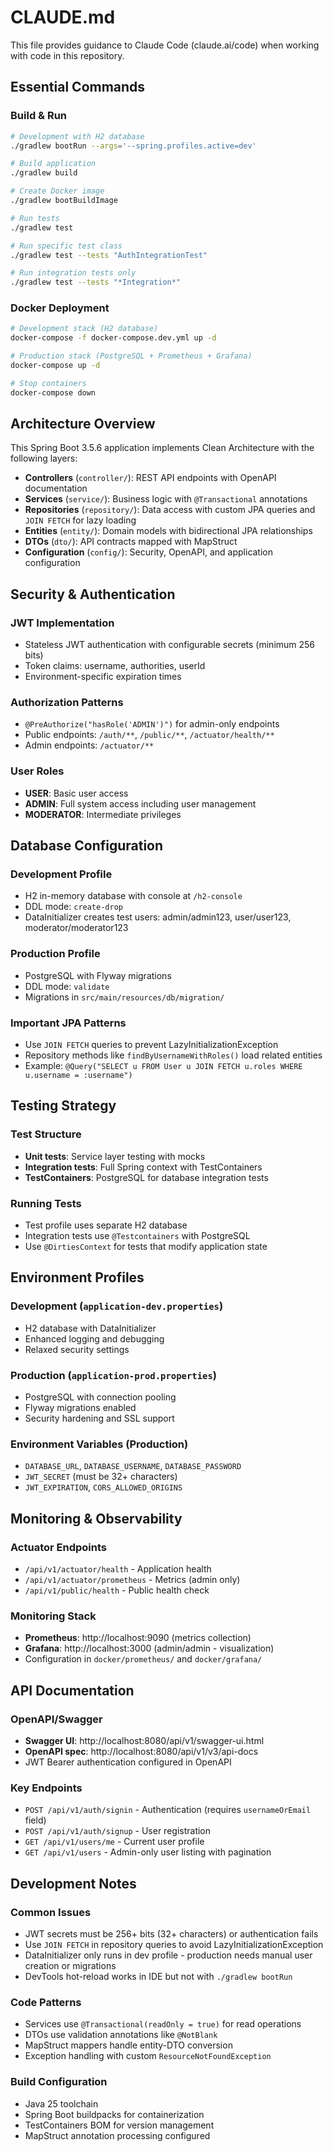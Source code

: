 # CLAUDE.md

This file provides guidance to Claude Code (claude.ai/code) when working with code in this repository.

## Essential Commands

### Build & Run
```bash
# Development with H2 database
./gradlew bootRun --args='--spring.profiles.active=dev'

# Build application
./gradlew build

# Create Docker image
./gradlew bootBuildImage

# Run tests
./gradlew test

# Run specific test class
./gradlew test --tests "AuthIntegrationTest"

# Run integration tests only
./gradlew test --tests "*Integration*"
```

### Docker Deployment
```bash
# Development stack (H2 database)
docker-compose -f docker-compose.dev.yml up -d

# Production stack (PostgreSQL + Prometheus + Grafana)
docker-compose up -d

# Stop containers
docker-compose down
```

## Architecture Overview

This Spring Boot 3.5.6 application implements Clean Architecture with the following layers:

- **Controllers** (`controller/`): REST API endpoints with OpenAPI documentation
- **Services** (`service/`): Business logic with `@Transactional` annotations
- **Repositories** (`repository/`): Data access with custom JPA queries and `JOIN FETCH` for lazy loading
- **Entities** (`entity/`): Domain models with bidirectional JPA relationships
- **DTOs** (`dto/`): API contracts mapped with MapStruct
- **Configuration** (`config/`): Security, OpenAPI, and application configuration

## Security & Authentication

### JWT Implementation
- Stateless JWT authentication with configurable secrets (minimum 256 bits)
- Token claims: username, authorities, userId
- Environment-specific expiration times

### Authorization Patterns
- `@PreAuthorize("hasRole('ADMIN')")` for admin-only endpoints
- Public endpoints: `/auth/**`, `/public/**`, `/actuator/health/**`
- Admin endpoints: `/actuator/**`

### User Roles
- **USER**: Basic user access
- **ADMIN**: Full system access including user management
- **MODERATOR**: Intermediate privileges

## Database Configuration

### Development Profile
- H2 in-memory database with console at `/h2-console`
- DDL mode: `create-drop`
- DataInitializer creates test users: admin/admin123, user/user123, moderator/moderator123

### Production Profile
- PostgreSQL with Flyway migrations
- DDL mode: `validate`
- Migrations in `src/main/resources/db/migration/`

### Important JPA Patterns
- Use `JOIN FETCH` queries to prevent LazyInitializationException
- Repository methods like `findByUsernameWithRoles()` load related entities
- Example: `@Query("SELECT u FROM User u JOIN FETCH u.roles WHERE u.username = :username")`

## Testing Strategy

### Test Structure
- **Unit tests**: Service layer testing with mocks
- **Integration tests**: Full Spring context with TestContainers
- **TestContainers**: PostgreSQL for database integration tests

### Running Tests
- Test profile uses separate H2 database
- Integration tests use `@Testcontainers` with PostgreSQL
- Use `@DirtiesContext` for tests that modify application state

## Environment Profiles

### Development (`application-dev.properties`)
- H2 database with DataInitializer
- Enhanced logging and debugging
- Relaxed security settings

### Production (`application-prod.properties`)
- PostgreSQL with connection pooling
- Flyway migrations enabled
- Security hardening and SSL support

### Environment Variables (Production)
- `DATABASE_URL`, `DATABASE_USERNAME`, `DATABASE_PASSWORD`
- `JWT_SECRET` (must be 32+ characters)
- `JWT_EXPIRATION`, `CORS_ALLOWED_ORIGINS`

## Monitoring & Observability

### Actuator Endpoints
- `/api/v1/actuator/health` - Application health
- `/api/v1/actuator/prometheus` - Metrics (admin only)
- `/api/v1/public/health` - Public health check

### Monitoring Stack
- **Prometheus**: http://localhost:9090 (metrics collection)
- **Grafana**: http://localhost:3000 (admin/admin - visualization)
- Configuration in `docker/prometheus/` and `docker/grafana/`

## API Documentation

### OpenAPI/Swagger
- **Swagger UI**: http://localhost:8080/api/v1/swagger-ui.html
- **OpenAPI spec**: http://localhost:8080/api/v1/v3/api-docs
- JWT Bearer authentication configured in OpenAPI

### Key Endpoints
- `POST /api/v1/auth/signin` - Authentication (requires `usernameOrEmail` field)
- `POST /api/v1/auth/signup` - User registration
- `GET /api/v1/users/me` - Current user profile
- `GET /api/v1/users` - Admin-only user listing with pagination

## Development Notes

### Common Issues
- JWT secrets must be 256+ bits (32+ characters) or authentication fails
- Use `JOIN FETCH` in repository queries to avoid LazyInitializationException
- DataInitializer only runs in dev profile - production needs manual user creation or migrations
- DevTools hot-reload works in IDE but not with `./gradlew bootRun`

### Code Patterns
- Services use `@Transactional(readOnly = true)` for read operations
- DTOs use validation annotations like `@NotBlank`
- MapStruct mappers handle entity-DTO conversion
- Exception handling with custom `ResourceNotFoundException`

### Build Configuration
- Java 25 toolchain
- Spring Boot buildpacks for containerization
- TestContainers BOM for version management
- MapStruct annotation processing configured